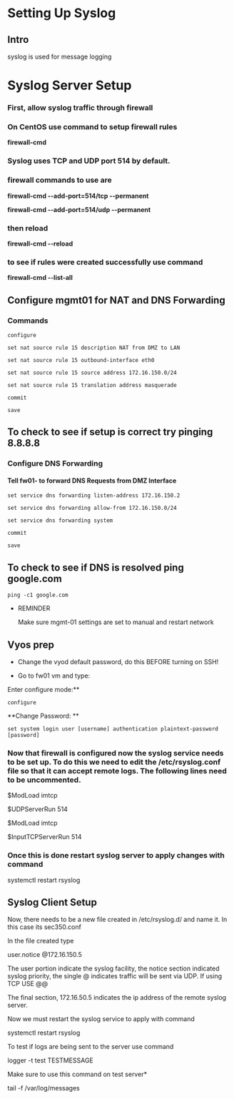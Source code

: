 # Setting Up Syslog

## Intro

syslog is used for message logging

# Syslog Server Setup

### First, allow syslog traffic through firewall

### On CentOS use command  to setup firewall rules



**firewall-cmd**



### Syslog uses TCP and UDP port 514 by default.

### firewall commands to use are



**firewall-cmd --add-port=514/tcp --permanent**



**firewall-cmd --add-port=514/udp --permanent**



### then reload



**firewall-cmd --reload**



### to see if rules were created successfully use command



**firewall-cmd --list-all**

## Configure mgmt01 for NAT and DNS Forwarding

### Commands 

`configure`

`set nat source rule 15 description NAT from DMZ to LAN`

`set nat source rule 15 outbound-interface eth0`

`set nat source rule 15 source address 172.16.150.0/24`

`set nat source rule 15 translation address masquerade`

`commit`

`save`

## To check to see if setup is correct try pinging 8.8.8.8

### Configure DNS Forwarding

#### Tell fw01- to forward DNS Requests from DMZ Interface

`set service dns forwarding listen-address 172.16.150.2`

`set service dns forwarding allow-from 172.16.150.0/24`

`set service dns forwarding system`

`commit`

`save`

## To check to see if DNS is resolved ping google.com

`ping -c1 google.com`

- REMINDER 

  Make sure  mgmt-01 settings are set to manual and restart network

## Vyos prep

* Change the vyod default password, do this BEFORE turning on SSH!

* Go to fw01 vm and type:

  

Enter configure mode:**

`configure`

**Change Password: **

 `set system login user [username] authentication plaintext-password [password]`



### Now that firewall is configured now the syslog service needs to be set up. To do this we need to edit the /etc/rsyslog.conf file so that it can accept remote logs. The following lines need to be uncommented.

$ModLoad imtcp

$UDPServerRun 514



$ModLoad imtcp

$InputTCPServerRun 514



### Once this is done restart syslog server to apply changes with command



systemctl restart rsyslog



## Syslog Client Setup

Now, there needs to be a new file created in /etc/rsyslog.d/ and name it. In this case its sec350.conf 

In the file created type 

user.notice @172.16.150.5

The user portion indicate the syslog facility, the notice section indicated syslog priority, the single @ indicates traffic will be sent via UDP. If using TCP USE @@ 

The final section, 172.16.50.5 indicates the ip address of the remote syslog server.

Now we must restart the syslog service to apply with command



systemctl restart rsyslog



To test if logs are being sent to the server use command

logger -t test TESTMESSAGE



Make sure to use this command on test server*



tail -f /var/log/messages











